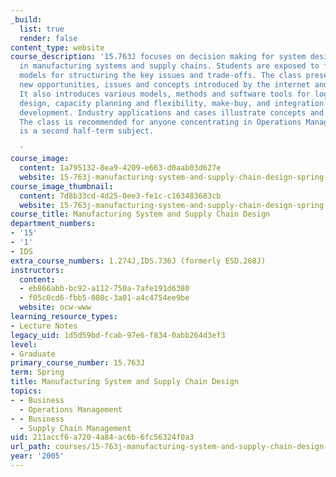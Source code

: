 ```yaml
---
_build:
  list: true
  render: false
content_type: website
course_description: '15.763J focuses on decision making for system design, as it arises
  in manufacturing systems and supply chains. Students are exposed to frameworks and
  models for structuring the key issues and trade-offs. The class presents and discusses
  new opportunities, issues and concepts introduced by the internet and e-commerce.
  It also introduces various models, methods and software tools for logistics network
  design, capacity planning and flexibility, make-buy, and integration with product
  development. Industry applications and cases illustrate concepts and challenges.
  The class is recommended for anyone concentrating in Operations Management, and
  is a second half-term subject.

  '
course_image:
  content: 1a795132-8ea9-4209-e663-d0aab03d627e
  website: 15-763j-manufacturing-system-and-supply-chain-design-spring-2005
course_image_thumbnail:
  content: 7d8b33cd-4d25-0ee3-fe1c-c163483683cb
  website: 15-763j-manufacturing-system-and-supply-chain-design-spring-2005
course_title: Manufacturing System and Supply Chain Design
department_numbers:
- '15'
- '1'
- IDS
extra_course_numbers: 1.274J,IDS.736J (formerly ESD.268J)
instructors:
  content:
  - eb866abb-bc92-a112-750a-7afe191d6380
  - f05c0cd6-fbb5-080c-3a01-a4c4754ee9be
  website: ocw-www
learning_resource_types:
- Lecture Notes
legacy_uid: 1d5d59bd-fcab-97e6-f834-0abb264d3ef3
level:
- Graduate
primary_course_number: 15.763J
term: Spring
title: Manufacturing System and Supply Chain Design
topics:
- - Business
  - Operations Management
- - Business
  - Supply Chain Management
uid: 211accf6-a720-4a84-ac6b-6fc56324f0a3
url_path: courses/15-763j-manufacturing-system-and-supply-chain-design-spring-2005
year: '2005'
---
```

